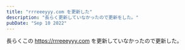 ```yaml
---
title: "rrreeeyyy.com を更新した"
description: "長らく更新していなかったので更新をした。"
pubDate: "Sep 10 2022"
---
```


長らくこの https://rrreeeyyy.com を更新していなかったので更新した。
